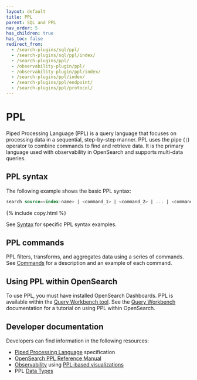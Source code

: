 ```yaml
---
layout: default
title: PPL
parent: SQL and PPL
nav_order: 5
has_children: true
has_toc: false
redirect_from:
  - /search-plugins/sql/ppl/
  - /search-plugins/sql/ppl/index/
  - /search-plugins/ppl/
  - /observability-plugin/ppl/
  - /observability-plugin/ppl/index/
  - /search-plugins/ppl/index/
  - /search-plugins/ppl/endpoint/
  - /search-plugins/ppl/protocol/
---
```


# PPL

Piped Processing Language (PPL) is a query language that focuses on processing data in a sequential, step-by-step manner. PPL uses the pipe (`|`) operator to combine commands to find and retrieve data. It is the primary language used with observability in OpenSearch and supports multi-data queries.

## PPL syntax

The following example shows the basic PPL syntax:

```sql
search source=<index-name> | <command_1> | <command_2> | ... | <command_n>
```
{% include copy.html %}

See [Syntax]({{site.url}}{{site.baseurl}}/search-plugins/sql/ppl/syntax/) for specific PPL syntax examples.

## PPL commands

PPL filters, transforms, and aggregates data using a series of commands. See [Commands]({{site.url}}{{site.baseurl}}/search-plugins/sql/ppl/functions/) for a description and an example of each command.

## Using PPL within OpenSearch

To use PPL, you must have installed OpenSearch Dashboards. PPL is available within the [Query Workbench tool](https://playground.opensearch.org/app/opensearch-query-workbench#/). See the [Query Workbench]({{site.url}}{{site.baseurl}}/dashboards/query-workbench/) documentation for a tutorial on using PPL within OpenSearch.

## Developer documentation

Developers can find information in the following resources:

- [Piped Processing Language](https://github.com/opensearch-project/piped-processing-language) specification
- [OpenSearch PPL Reference Manual](https://github.com/opensearch-project/sql/blob/main/docs/user/ppl/index.rst)
- [Observability](https://github.com/opensearch-project/dashboards-observability/) using [PPL-based visualizations](https://github.com/opensearch-project/dashboards-observability#event-analytics)
- PPL [Data Types](https://github.com/opensearch-project/sql/blob/main/docs/user/ppl/general/datatypes.rst)
